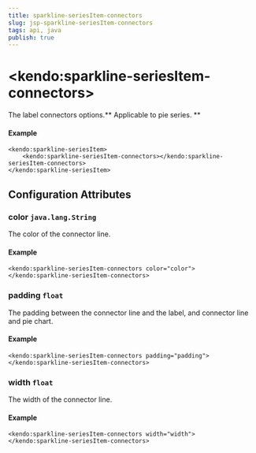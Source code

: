 ```yaml
---
title: sparkline-seriesItem-connectors
slug: jsp-sparkline-seriesItem-connectors
tags: api, java
publish: true
---
```


# \<kendo:sparkline-seriesItem-connectors\>

The label connectors options.** Applicable to pie series. **

#### Example
    <kendo:sparkline-seriesItem>
        <kendo:sparkline-seriesItem-connectors></kendo:sparkline-seriesItem-connectors>
    </kendo:sparkline-seriesItem>

## Configuration Attributes

### color `java.lang.String`

The color of the connector line.

#### Example
    <kendo:sparkline-seriesItem-connectors color="color">
    </kendo:sparkline-seriesItem-connectors>

### padding `float`

The padding between the connector line and the label, and connector line and pie chart.

#### Example
    <kendo:sparkline-seriesItem-connectors padding="padding">
    </kendo:sparkline-seriesItem-connectors>

### width `float`

The width of the connector line.

#### Example
    <kendo:sparkline-seriesItem-connectors width="width">
    </kendo:sparkline-seriesItem-connectors>

